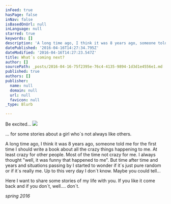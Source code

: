 ```yaml
---
inFeed: true
hasPage: false
inNav: false
isBasedOnUrl: null
inLanguage: null
starred: true
keywords: []
description: 'A long time ago, I think it was 8 years ago, someone told me for the first time I should write a book about all the crazy things happening to me. At least crazy for other people. Most of the time not crazy for me. I always thought "well, it was funny that happened to me". But time after time and years and situations passing by I started to wonder if it´s just pure random or if it´s really me. Up to this very day I don´t know. Maybe you could tell...'
datePublished: '2016-04-16T14:27:34.795Z'
dateModified: '2016-04-16T14:27:23.547Z'
title: What´s coming next?
author: []
sourcePath: _posts/2016-04-16-75f2395e-76c4-4135-9894-1d3d1e4556e1.md
published: true
authors: []
publisher:
  name: null
  domain: null
  url: null
  favicon: null
_type: Blurb

---
```

Be excited...
![](https://the-grid-user-content.s3-us-west-2.amazonaws.com/ad182b9d-c856-4a97-87ca-42a935db2bc5.jpg)

... for some stories about a girl who´s not always like others.

A long time ago, I think it was 8 years ago, someone told me for the first time I should write a book about all the crazy things happening to me. At least crazy for other people. Most of the time not crazy for me. I always thought "well, it was funny that happened to me". But time after time and years and situations passing by I started to wonder if it´s just pure random or if it´s really me. Up to this very day I don´t know. Maybe you could tell...

Here I want to share some stories of my life with you. If you like it come back and if you don´t, well.... don´t.

_spring 2016_